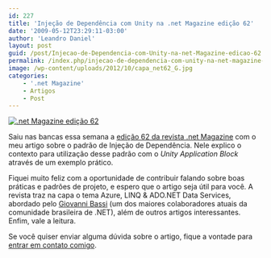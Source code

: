 ```yaml
---
id: 227
title: 'Injeção de Dependência com Unity na .net Magazine edição 62'
date: '2009-05-12T23:29:11-03:00'
author: 'Leandro Daniel'
layout: post
guid: /post/Injecao-de-Dependencia-com-Unity-na-net-Magazine-edicao-62.aspx
permalink: /index.php/injecao-de-dependencia-com-unity-na-net-magazine-edicao-62/
image: /wp-content/uploads/2012/10/capa_net62_G.jpg
categories:
    - '.net Magazine'
    - Artigos
    - Post
---
```


[![.net Magazine edição 62](http://leandrodaniel.com/pics/WindowsLiveWriter/InjeodeDependnciacomUn.netMagazineedio62/665D5393/capa_netMag62.jpg ".net Magazine edição 62")](http://www.devmedia.com.br/resumo/default.asp?ed=62&site=1)

Saiu nas bancas essa semana a [edição 62 da revista .net Magazine](http://www.devmedia.com.br/resumo/default.asp?ed=62&site=1) com o meu artigo sobre o padrão de Injeção de Dependência. Nele explico o contexto para utilização desse padrão com o *Unity Application Block* através de um exemplo prático.

Fiquei muito feliz com a oportunidade de contribuir falando sobre boas práticas e padrões de projeto, e espero que o artigo seja útil para você. A revista traz na capa o tema Azure, LINQ &amp; ADO.NET Data Services, abordado pelo [Giovanni Bassi](http://unplugged.giggio.net) (um dos maiores colaboradores atuais da comunidade brasileira de .NET), além de outros artigos interessantes. Enfim, vale a leitura.

Se você quiser enviar alguma dúvida sobre o artigo, fique a vontade para [entrar em contato comigo](http://www.leandrodaniel.com/contact).